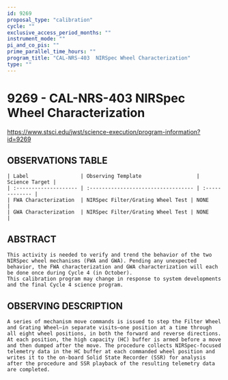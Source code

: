 ```yaml
---
id: 9269
proposal_type: "calibration"
cycle: ""
exclusive_access_period_months: ""
instrument_mode: ""
pi_and_co_pis: ""
prime_parallel_time_hours: ""
program_title: "CAL-NRS-403  NIRSpec Wheel Characterization"
type: ""
---
```

# 9269 - CAL-NRS-403  NIRSpec Wheel Characterization
https://www.stsci.edu/jwst/science-execution/program-information?id=9269
## OBSERVATIONS TABLE
    | Label                 | Observing Template                  | Science Target |
    | :-------------------- | :---------------------------------- | :------------- |
    | FWA Characterization  | NIRSpec Filter/Grating Wheel Test | NONE           |
    | GWA Characterization  | NIRSpec Filter/Grating Wheel Test | NONE           |

## ABSTRACT
    This activity is needed to verify and trend the behavior of the two NIRSpec wheel mechanisms (FWA and GWA). Pending any unexpected behavior, the FWA characterization and GWA characterization will each be done once during Cycle 4 (in October).
    This calibration program may change in response to system developments and the final Cycle 4 science program.

## OBSERVING DESCRIPTION
    A series of mechanism move commands is issued to step the Filter Wheel and Grating Wheel—in separate visits—one position at a time through all eight wheel positions, in both the forward and reverse directions. At each position, the high capacity (HC) buffer is armed before a move and then dumped after the move. The procedure collects NIRSpec-focused telemetry data in the HC buffer at each commanded wheel position and writes it to the on-board Solid State Recorder (SSR) for analysis after the procedure and SSR playback of the resulting telemetry data are completed.